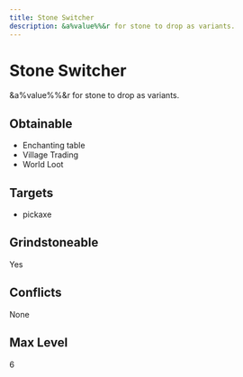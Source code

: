 ```yaml
---
title: Stone Switcher
description: &a%value%%&r for stone to drop as variants.
---
```

# Stone Switcher
&a%value%%&r for stone to drop as variants.
## Obtainable
- Enchanting table
- Village Trading
- World Loot
## Targets
- pickaxe
## Grindstoneable
Yes
## Conflicts
None
## Max Level
6

